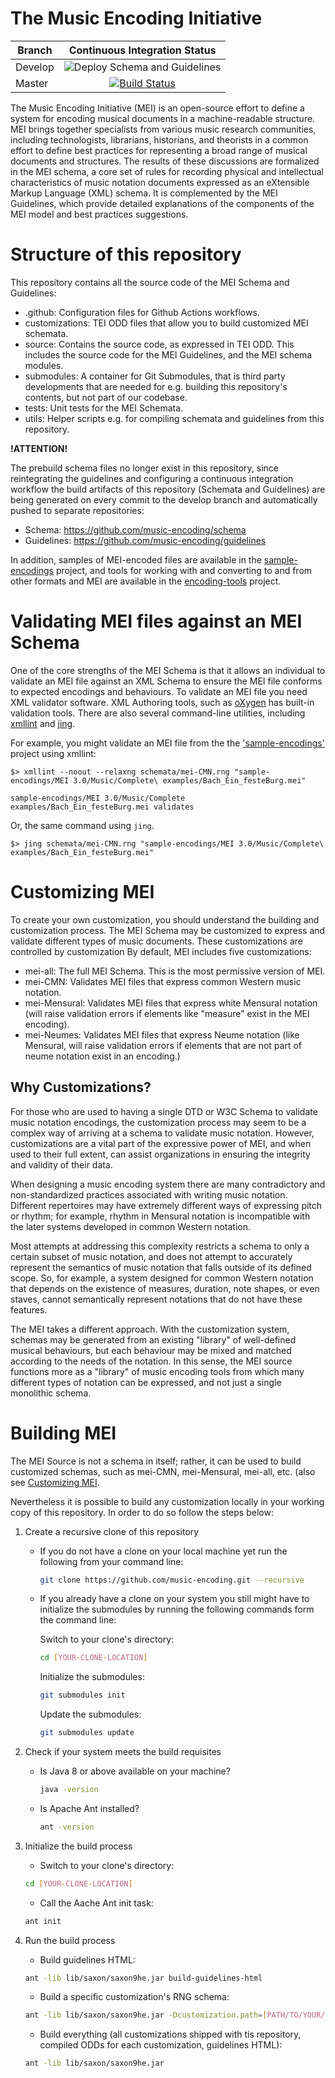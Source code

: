 # The Music Encoding Initiative

| Branch        | Continuous Integration Status  |
| ------------- |:------------------------------:|
| Develop       |![Deploy Schema and Guidelines](https://github.com/music-encoding/music-encoding/workflows/Deploy%20Schema%20and%20Guidelines/badge.svg?branch=develop) |
| Master | [![Build Status](https://travis-ci.org/music-encoding/music-encoding.svg?branch=master)](https://travis-ci.org/music-encoding/music-encoding) |

The Music Encoding Initiative (MEI) is an open-source effort to define a system for encoding musical documents in a machine-readable structure. MEI brings together specialists from various music research communities, including technologists, librarians, historians, and theorists in a common effort to define best practices for representing a broad range of musical documents and structures. The results of these discussions are formalized in the MEI schema, a core set of rules for recording physical and intellectual characteristics of music notation documents expressed as an eXtensible Markup Language (XML) schema. It is complemented by the MEI Guidelines, which provide detailed explanations of the components of the MEI model and best practices suggestions.

# Structure of this repository

This repository contains all the source code of the MEI Schema and Guidelines:

 * .github: Configuration files for Github Actions workflows.
 * customizations: TEI ODD files that allow you to build customized MEI schemata.
 * source: Contains the source code, as expressed in TEI ODD. This includes the source code for the MEI Guidelines, and the MEI schema modules.
 * submodules: A container for Git Submodules, that is third party developments that are needed for e.g. building this repository's contents, but not part of our codebase.
 * tests: Unit tests for the MEI Schemata.
 * utils: Helper scripts e.g. for compiling schemata and guidelines from this repository.

**!ATTENTION!**

The prebuild schema files no longer exist in this repository, since reintegrating the guidelines and configuring a continuous integration workflow the build artifacts of this repository (Schemata and Guidelines) are being generated on every commit to the develop branch and automatically pushed to separate repositories:

* Schema: https://github.com/music-encoding/schema
* Guidelines: https://github.com/music-encoding/guidelines

In addition, samples of MEI-encoded files are available in the [sample-encodings](https://github.com/music-encoding/sample-encodings) project, and tools for working with and converting to and from other formats and MEI are available in the [encoding-tools](https://github.com/music-encoding/encoding-tools) project.  

# Validating MEI files against an MEI Schema

One of the core strengths of the MEI Schema is that it allows an individual to validate an MEI file against an XML Schema to ensure the MEI file conforms to expected encodings and behaviours. To validate an MEI file you need XML validator software. XML Authoring tools, such as [oXygen](http://www.oxygenxml.com) has built-in validation tools. There are also several command-line utilities, including [xmllint](http://xmlsoft.org/xmllint.html) and [jing](http://www.thaiopensource.com/relaxng/jing.html).

For example, you might validate an MEI file from the the ['sample-encodings'](https://github.com/music-encoding/sample-encodings/) project using xmllint:

    $> xmllint --noout --relaxng schemata/mei-CMN.rng "sample-encodings/MEI 3.0/Music/Complete\ examples/Bach_Ein_festeBurg.mei"

    sample-encodings/MEI 3.0/Music/Complete examples/Bach_Ein_festeBurg.mei validates

Or, the same command using `jing`. 

    $> jing schemata/mei-CMN.rng "sample-encodings/MEI 3.0/Music/Complete\ examples/Bach_Ein_festeBurg.mei"

# Customizing MEI

To create your own customization, you should understand the building and customization process. The MEI Schema may be customized to express and validate different types of music documents. These customizations are controlled by customization  By default, MEI includes five customizations:

 * mei-all: The full MEI Schema. This is the most permissive version of MEI.
 * mei-CMN: Validates MEI files that express common Western music notation.
 * mei-Mensural: Validates MEI files that express white Mensural notation (will raise validation errors if elements like "measure" exist in the MEI encoding).
 * mei-Neumes: Validates MEI files that express Neume notation (like Mensural, will raise validation errors if elements that are not part of neume notation exist in an encoding.)

## Why Customizations?

For those who are used to having a single DTD or W3C Schema to validate music notation encodings, the customization process may seem to be a complex way of arriving at a schema to validate music notation. However, customizations are a vital part of the expressive power of MEI, and when used to their full extent, can assist organizations in ensuring the integrity and validity of their data.

When designing a music encoding system there are many contradictory and non-standardized practices associated with writing music notation. Different repertoires may have extremely different ways of expressing pitch or rhythm; for example, rhythm in Mensural notation is incompatible with the later systems developed in common Western notation.

Most attempts at addressing this complexity restricts a schema to only a certain subset of music notation, and does not attempt to accurately represent the semantics of music notation that falls outside of its defined scope. So, for example, a system designed for common Western notation that depends on the existence of measures, duration, note shapes, or even staves, cannot semantically represent notations that do not have these features.

The MEI takes a different approach. With the customization system, schemas may be generated from an existing "library" of well-defined musical behaviours, but each behaviour may be mixed and matched according to the needs of the notation. In this sense, the MEI source functions more as a "library" of music encoding tools from which many different types of notation can be expressed, and not just a single monolithic schema.

# Building MEI

The MEI Source is not a schema in itself; rather, it can be used to build customized schemas, such as mei-CMN, mei-Mensural, mei-all, etc. (also see [Customizing MEI](https://github.com/music-encoding/music-encoding#customizing-mei).

Nevertheless it is possible to build any customization locally in your working copy of this repository. In order to do so follow the steps below:

1. Create a recursive clone of this repository

   * If you do not have a clone on your local machine yet run the following from your command line:

     ```bash
     git clone https://github.com/music-encoding.git --recursive
     ```
     
   * If you already have a clone on your system you still might have to initialize the submodules by running the following commands form the command line:

     Switch to your clone's directory:
     ```bash
     cd [YOUR-CLONE-LOCATION]
     ```
     Initialize the submodules:
     ```bash
     git submodules init
     ```
     Update the submodules:
     ```bash
     git submodules update
     ```
2. Check if your system meets the build requisites

   * Is Java 8 or above available on your machine?
   
     ```bash
     java -version
     ```
   
   * Is Apache Ant installed?

     ```bash
     ant -version
     ```
   
2. Initialize the build process

   * Switch to your clone's directory:
   ```bash
   cd [YOUR-CLONE-LOCATION]
   ```
   
   * Call the Aache Ant init task:
   ```bash
   ant init
   ```

4. Run the build process

   * Build guidelines HTML:
   ```bash
   ant -lib lib/saxon/saxon9he.jar build-guidelines-html
   ```

   * Build a specific customization's RNG schema:
   ```bash
   ant -lib lib/saxon/saxon9he.jar -Dcustomization.path=[PATH/TO/YOUR/CUSTOMIZATION] build-rng
   ```

   * Build everything (all customizations shipped with tis repository, compiled ODDs for each customization, guidelines HTML):
   ```bash
   ant -lib lib/saxon/saxon9he.jar
   ```
